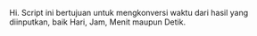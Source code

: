 Hi.
Script ini bertujuan untuk mengkonversi waktu dari hasil yang diinputkan, baik Hari, Jam, Menit maupun Detik.
